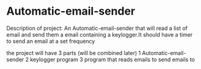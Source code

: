 # Automatic-email-sender

Description of project: An Automatic-email-sender that will read a list of email and send them a email containing a keylogger.It should have a timer to send an email at a set frequency

the  project will have 3 parts (will be combined later)
1 Automatic-email-sender
2 keylogger program
3 program that reads emails to send emails to
